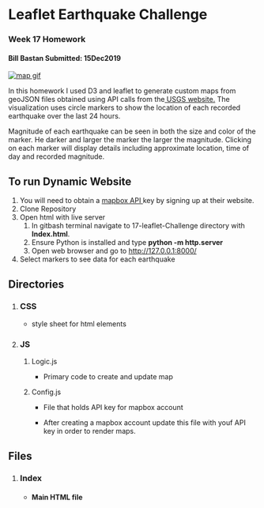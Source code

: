 <h1>Leaflet Earthquake Challenge</h1>
<h3>Week 17 Homework</h3>
<h4>Bill Bastan Submitted: 15Dec2019</h4>

<a href ="https://github.com/UncleBacon/17-Leaflet-Challenge/blob/master/Images/leafletgif.gif" >
    <img src = "https://github.com/UncleBacon/17-Leaflet-Challenge/blob/master/Images/leafletgif.gif" alt = "map gif"></a>

<p>
    In this homework I used D3 and leaflet to generate custom maps from geoJSON files obtained using API calls from the<a href ="https://earthquake.usgs.gov/earthquakes/feed/v1.0/geojson.php"> USGS website.</a> The
    visualization uses circle markers to show the location of each recorded earthquake over the last 24 hours. 
</p>
<P>
    Magnitude of each earthquake can be seen in both the size and color of the marker. He darker and larger the marker the larger the magnitude.
    Clicking on each marker will display details including approximate location, time of day and recorded magnitude.
 </P>

 <h2>To run Dynamic Website</h2>
<ol>
    <li>You will need to obtain a <a href="https://docs.mapbox.com/api/maps/#maps"> mapbox API </a> key by signing up at their website.</li>
      <li> Clone Repository</li>
      <li>Open html with live server
           <ol>
                  <li> In gitbash terminal navigate to 17-leaflet-Challenge directory with <strong>Index.html</strong>.</li>
                  <li>Ensure Python is installed and type  <strong>python -m http.server</strong></li>
                  <li> Open web browser and go to <a href="http://127.0.0.1:8000/">http://127.0.0.1:8000/</a></li>
            </ol>
      </li>
      <li>Select markers to see data for each earthquake</li>
</ol>

<h2>Directories</h2>
<ol>
      <li><h3>CSS</h3></li>
          <ul><li>style sheet for html elements</li></ul></ul>
      <li><h3>JS</h3></li>
            <ol><li>Logic.js</li>
            <ul><li><p>Primary code to create and update map</p></li></ul>
            <li>Config.js</li>
            <ul><li><p>File that holds API key for mapbox account</p></li>
            <li>After creating a <a href="https://docs.mapbox.com/api/maps/#maps"></a>mapbox account<a href="https://docs.mapbox.com/api/maps/#maps"></a> update this file with youf API key in order to render maps.</li></ul></ol>
</ol>

<h2>Files</h2>
<ol>
      <li><h3>Index</h3></li>
    <ul><li><h4>Main HTML file</h4></li></ul>
</ol>
